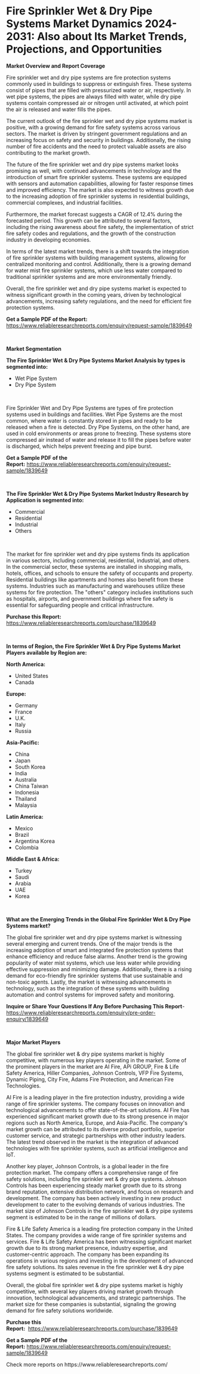 <p><h1>Fire Sprinkler Wet & Dry Pipe Systems Market Dynamics 2024-2031: Also about Its Market Trends, Projections, and Opportunities</h1></p><p><strong>Market Overview and Report Coverage</strong></p>
<p><p>Fire sprinkler wet and dry pipe systems are fire protection systems commonly used in buildings to suppress or extinguish fires. These systems consist of pipes that are filled with pressurized water or air, respectively. In wet pipe systems, the pipes are always filled with water, while dry pipe systems contain compressed air or nitrogen until activated, at which point the air is released and water fills the pipes.</p><p>The current outlook of the fire sprinkler wet and dry pipe systems market is positive, with a growing demand for fire safety systems across various sectors. The market is driven by stringent government regulations and an increasing focus on safety and security in buildings. Additionally, the rising number of fire accidents and the need to protect valuable assets are also contributing to the market growth.</p><p>The future of the fire sprinkler wet and dry pipe systems market looks promising as well, with continued advancements in technology and the introduction of smart fire sprinkler systems. These systems are equipped with sensors and automation capabilities, allowing for faster response times and improved efficiency. The market is also expected to witness growth due to the increasing adoption of fire sprinkler systems in residential buildings, commercial complexes, and industrial facilities.</p><p>Furthermore, the market forecast suggests a CAGR of 12.4% during the forecasted period. This growth can be attributed to several factors, including the rising awareness about fire safety, the implementation of strict fire safety codes and regulations, and the growth of the construction industry in developing economies.</p><p>In terms of the latest market trends, there is a shift towards the integration of fire sprinkler systems with building management systems, allowing for centralized monitoring and control. Additionally, there is a growing demand for water mist fire sprinkler systems, which use less water compared to traditional sprinkler systems and are more environmentally friendly.</p><p>Overall, the fire sprinkler wet and dry pipe systems market is expected to witness significant growth in the coming years, driven by technological advancements, increasing safety regulations, and the need for efficient fire protection systems.</p></p>
<p><strong>Get a Sample PDF of the Report:</strong> <a href="https://www.reliableresearchreports.com/enquiry/request-sample/1839649">https://www.reliableresearchreports.com/enquiry/request-sample/1839649</a></p>
<p>&nbsp;</p>
<p><strong>Market Segmentation</strong></p>
<p><strong>The Fire Sprinkler Wet & Dry Pipe Systems Market Analysis by types is segmented into:</strong></p>
<p><ul><li>Wet Pipe System</li><li>Dry Pipe System</li></ul></p>
<p>&nbsp;</p>
<p><p>Fire Sprinkler Wet and Dry Pipe Systems are types of fire protection systems used in buildings and facilities. Wet Pipe Systems are the most common, where water is constantly stored in pipes and ready to be released when a fire is detected. Dry Pipe Systems, on the other hand, are used in cold environments or areas prone to freezing. These systems store compressed air instead of water and release it to fill the pipes before water is discharged, which helps prevent freezing and pipe burst.</p></p>
<p><strong>Get a Sample PDF of the Report:</strong>&nbsp;<a href="https://www.reliableresearchreports.com/enquiry/request-sample/1839649">https://www.reliableresearchreports.com/enquiry/request-sample/1839649</a></p>
<p>&nbsp;</p>
<p><strong>The Fire Sprinkler Wet & Dry Pipe Systems Market Industry Research by Application is segmented into:</strong></p>
<p><ul><li>Commercial</li><li>Residential</li><li>Industrial</li><li>Others</li></ul></p>
<p>&nbsp;</p>
<p><p>The market for fire sprinkler wet and dry pipe systems finds its application in various sectors, including commercial, residential, industrial, and others. In the commercial sector, these systems are installed in shopping malls, hotels, offices, and schools to ensure the safety of occupants and property. Residential buildings like apartments and homes also benefit from these systems. Industries such as manufacturing and warehouses utilize these systems for fire protection. The "others" category includes institutions such as hospitals, airports, and government buildings where fire safety is essential for safeguarding people and critical infrastructure.</p></p>
<p><strong>Purchase this Report:</strong>&nbsp; <a href="https://www.reliableresearchreports.com/purchase/1839649">https://www.reliableresearchreports.com/purchase/1839649</a></p>
<p>&nbsp;</p>
<p><strong>In terms of Region, the Fire Sprinkler Wet & Dry Pipe Systems Market Players available by Region are:</strong></p>
<p>
    <p> <strong> North America: </strong>
        <ul>
            <li>United States</li>
            <li>Canada</li>
        </ul>
        </p> 
    <p> <strong> Europe: </strong>
        <ul>
            <li>Germany</li>
            <li>France</li>
            <li>U.K.</li>
            <li>Italy</li>
            <li>Russia</li>
        </ul>
        </p> 
    <p> <strong> Asia-Pacific: </strong>
        <ul>
            <li>China</li>
            <li>Japan</li>
            <li>South Korea</li>
            <li>India</li>
            <li>Australia</li>
            <li>China Taiwan</li>
            <li>Indonesia</li>
            <li>Thailand</li>
            <li>Malaysia</li>
        </ul>
        </p> 
    <p> <strong> Latin America: </strong>
        <ul>
            <li>Mexico</li>
            <li>Brazil</li>
            <li>Argentina Korea</li>
            <li>Colombia</li>
        </ul>
        </p> 
    <p> <strong> Middle East & Africa: </strong>
        <ul>
            <li>Turkey</li>
            <li>Saudi</li>
            <li>Arabia</li>
            <li>UAE</li>
            <li>Korea</li>
        </ul>
    </p>
    </p>
<p>&nbsp;</p>
<p><strong>What are the Emerging Trends in the Global Fire Sprinkler Wet & Dry Pipe Systems market?</strong></p>
<p><p>The global fire sprinkler wet and dry pipe systems market is witnessing several emerging and current trends. One of the major trends is the increasing adoption of smart and integrated fire protection systems that enhance efficiency and reduce false alarms. Another trend is the growing popularity of water mist systems, which use less water while providing effective suppression and minimizing damage. Additionally, there is a rising demand for eco-friendly fire sprinkler systems that use sustainable and non-toxic agents. Lastly, the market is witnessing advancements in technology, such as the integration of these systems with building automation and control systems for improved safety and monitoring.</p></p>
<p><strong>Inquire or Share Your Questions If Any Before Purchasing This Report</strong>- <a href="https://www.reliableresearchreports.com/enquiry/pre-order-enquiry/1839649">https://www.reliableresearchreports.com/enquiry/pre-order-enquiry/1839649</a></p>
<p>&nbsp;</p>
<p><strong>Major Market Players</strong></p>
<p><p>The global fire sprinkler wet & dry pipe systems market is highly competitive, with numerous key players operating in the market. Some of the prominent players in the market are AI Fire, APi GROUP, Fire & Life Safety America, Hiller Companies, Johnson Controls, VFP Fire Systems, Dynamic Piping, City Fire, Adams Fire Protection, and American Fire Technologies.</p><p>AI Fire is a leading player in the fire protection industry, providing a wide range of fire sprinkler systems. The company focuses on innovation and technological advancements to offer state-of-the-art solutions. AI Fire has experienced significant market growth due to its strong presence in major regions such as North America, Europe, and Asia-Pacific. The company's market growth can be attributed to its diverse product portfolio, superior customer service, and strategic partnerships with other industry leaders. The latest trend observed in the market is the integration of advanced technologies with fire sprinkler systems, such as artificial intelligence and IoT.</p><p>Another key player, Johnson Controls, is a global leader in the fire protection market. The company offers a comprehensive range of fire safety solutions, including fire sprinkler wet & dry pipe systems. Johnson Controls has been experiencing steady market growth due to its strong brand reputation, extensive distribution network, and focus on research and development. The company has been actively investing in new product development to cater to the evolving demands of various industries. The market size of Johnson Controls in the fire sprinkler wet & dry pipe systems segment is estimated to be in the range of millions of dollars.</p><p>Fire & Life Safety America is a leading fire protection company in the United States. The company provides a wide range of fire sprinkler systems and services. Fire & Life Safety America has been witnessing significant market growth due to its strong market presence, industry expertise, and customer-centric approach. The company has been expanding its operations in various regions and investing in the development of advanced fire safety solutions. Its sales revenue in the fire sprinkler wet & dry pipe systems segment is estimated to be substantial.</p><p>Overall, the global fire sprinkler wet & dry pipe systems market is highly competitive, with several key players driving market growth through innovation, technological advancements, and strategic partnerships. The market size for these companies is substantial, signaling the growing demand for fire safety solutions worldwide.</p></p>
<p><strong>Purchase this Report:</strong>&nbsp;&nbsp;<a href="https://www.reliableresearchreports.com/purchase/1839649">https://www.reliableresearchreports.com/purchase/1839649</a></p>
<p></p>
<p><strong>Get a Sample PDF of the Report:</strong>&nbsp;<a href="https://www.reliableresearchreports.com/enquiry/request-sample/1839649">https://www.reliableresearchreports.com/enquiry/request-sample/1839649</a></p>
<p>Check more reports on https://www.reliableresearchreports.com/</p>